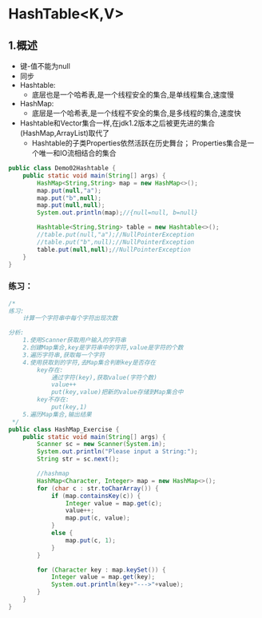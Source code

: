 # HashTable&lt;K,V&gt;

## 1.概述

* 键-值不能为null
* 同步
* Hashtable:
  * 底层也是一个哈希表,是一个线程安全的集合,是单线程集合,速度慢
* HashMap:
  * 底层是一个哈希表,是一个线程不安全的集合,是多线程的集合,速度快 
* Hashtable和Vector集合一样,在jdk1.2版本之后被更先进的集合\(HashMap,ArrayList\)取代了
  * Hashtable的子类Properties依然活跃在历史舞台； Properties集合是一个唯一和IO流相结合的集合

```java
public class Demo02Hashtable {
    public static void main(String[] args) {
        HashMap<String,String> map = new HashMap<>();
        map.put(null,"a");
        map.put("b",null);
        map.put(null,null);
        System.out.println(map);//{null=null, b=null}

        Hashtable<String,String> table = new Hashtable<>();
        //table.put(null,"a");//NullPointerException
        //table.put("b",null);//NullPointerException
        table.put(null,null);//NullPointerException
    }
}
```

### 练习：

```java
/*
练习:
    计算一个字符串中每个字符出现次数

分析:
    1.使用Scanner获取用户输入的字符串
    2.创建Map集合,key是字符串中的字符,value是字符的个数
    3.遍历字符串,获取每一个字符
    4.使用获取到的字符,去Map集合判断key是否存在
        key存在:
            通过字符(key),获取value(字符个数)
            value++
            put(key,value)把新的value存储到Map集合中
        key不存在:
            put(key,1)
    5.遍历Map集合,输出结果
 */
public class HashMap_Exercise {
    public static void main(String[] args) {
        Scanner sc = new Scanner(System.in);
        System.out.println("Please input a String:");
        String str = sc.next();

        //hashmap
        HashMap<Character, Integer> map = new HashMap<>();
        for (char c : str.toCharArray()) {
            if (map.containsKey(c)) {
                Integer value = map.get(c);
                value++;
                map.put(c, value);
            }
            else {
                map.put(c, 1);
            }
        }

        for (Character key : map.keySet()) {
            Integer value = map.get(key);
            System.out.println(key+"--->"+value);
        }
    }
}
```

